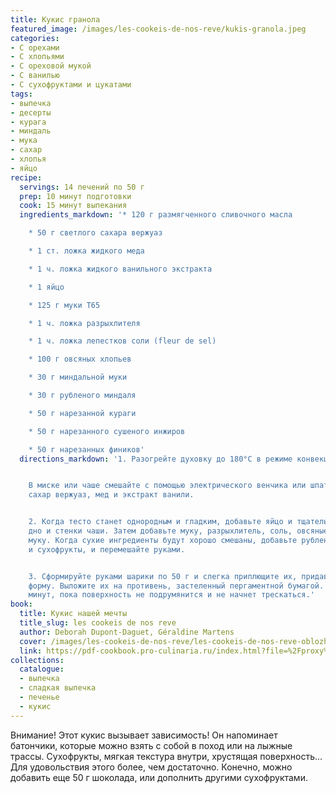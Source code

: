 ```yaml
---
title: Кукис гранола
featured_image: /images/les-cookeis-de-nos-reve/kukis-granola.jpeg
categories:
- С орехами
- С хлопьями
- С ореховой мукой
- С ванилью
- С сухофруктами и цукатами
tags:
- выпечка
- десерты
- курага
- миндаль
- мука
- сахар
- хлопья
- яйцо
recipe:
  servings: 14 печений по 50 г
  prep: 10 минут подготовки
  cook: 15 минут выпекания
  ingredients_markdown: '* 120 г размягченного сливочного масла

    * 50 г светлого сахара вержуаз

    * 1 ст. ложка жидкого меда

    * 1 ч. ложка жидкого ванильного экстракта

    * 1 яйцо

    * 125 г муки T65

    * 1 ч. ложка разрыхлителя

    * 1 ч. ложка лепестков соли (fleur de sel)

    * 100 г овсяных хлопьев

    * 30 г миндальной муки

    * 30 г рубленого миндаля

    * 50 г нарезанной кураги

    * 50 г нарезанного сушеного инжиров

    * 50 г нарезанных фиников'
  directions_markdown: '1. Разогрейте духовку до 180°C в режиме конвекции.


    В миске или чаше смешайте с помощью электрического венчика или шпателя масло,
    сахар вержуаз, мед и экстракт ванили.


    2. Когда тесто станет однородным и гладким, добавьте яйцо и тщательно соскребите
    дно и стенки чаши. Затем добавьте муку, разрыхлитель, соль, овсяные хлопья и миндальную
    муку. Когда сухие ингредиенты будут хорошо смешаны, добавьте рубленые миндаль
    и сухофрукты, и перемешайте руками.


    3. Сформируйте руками шарики по 50 г и слегка приплющите их, придавая им плоскую
    форму. Выложите их на противень, застеленный пергаментной бумагой. Выпекайте 14–15
    минут, пока поверхность не подрумянится и не начнет трескаться.'
book:
  title: Кукис нашей мечты
  title_slug: les cookeis de nos reve
  author: Deborah Dupont-Daguet, Géraldine Martens
  cover: /images/les-cookeis-de-nos-reve/les-cookeis-de-nos-reve-oblozhka.jpeg
  link: https://pdf-cookbook.pro-culinaria.ru/index.html?file=%2Fproxy%2Finbooks%2Fles-cookeis-de-nos-reve.pdf
collections:
  catalogue:
  - выпечка
  - сладкая выпечка
  - печенье
  - кукис
---
```


Внимание! Этот кукис вызывает зависимость! Он напоминает батончики, которые можно взять с собой в поход или на лыжные трассы. Сухофрукты, мягкая текстура внутри, хрустящая поверхность... Для удовольствия этого более, чем достаточно. Конечно, можно добавить еще 50 г шоколада, или дополнить другими сухофруктами.

